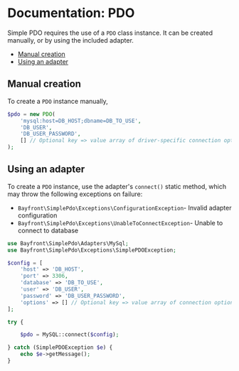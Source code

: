 # Documentation: PDO

Simple PDO requires the use of a `PDO` class instance.
It can be created manually, or by using the included adapter.

- [Manual creation](#manual-creation)
- [Using an adapter](#using-an-adapter)

## Manual creation

To create a `PDO` instance manually,
```php
$pdo = new PDO(
    'mysql:host=DB_HOST;dbname=DB_TO_USE',
    'DB_USER',
    'DB_USER_PASSWORD',
    [] // Optional key => value array of driver-specific connection options. 
);
```

## Using an adapter

To create a `PDO` instance, use the adapter's `connect()` static method,
which may throw the following exceptions on failure:

- `Bayfront\SimplePdo\Exceptions\ConfigurationException`- Invalid adapter configuration
- `Bayfront\SimplePdo\Exceptions\UnableToConnectException`- Unable to connect to database

```php
use Bayfront\SimplePdo\Adapters\MySql;
use Bayfront\SimplePdo\Exceptions\SimplePDOException;

$config = [
    'host' => 'DB_HOST',
    'port' => 3306,
    'database' => 'DB_TO_USE',
    'user' => 'DB_USER',
    'password' => 'DB_USER_PASSWORD',
    'options' => [] // Optional key => value array of connection options
];

try {

    $pdo = MySQL::connect($config);

} catch (SimplePDOException $e) {
    echo $e->getMessage();
}
```